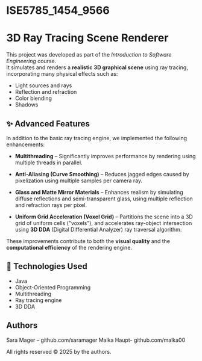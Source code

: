 # ISE5785_1454_9566
# 3D Ray Tracing Scene Renderer

This project was developed as part of the *Introduction to Software Engineering* course.  
It simulates and renders a **realistic 3D graphical scene** using ray tracing, incorporating many physical effects such as:
- Light sources and rays
- Reflection and refraction
- Color blending
- Shadows

## ✨ Advanced Features

In addition to the basic ray tracing engine, we implemented the following enhancements:

- **Multithreading** – Significantly improves performance by rendering using multiple threads in parallel.
  
- **Anti-Aliasing (Curve Smoothing)** – Reduces jagged edges caused by pixelization using multiple samples per camera ray.

- **Glass and Matte Mirror Materials** – Enhances realism by simulating diffuse reflections and semi-transparent glass, using multiple reflection and refraction rays per pixel.

- **Uniform Grid Acceleration (Voxel Grid)** – Partitions the scene into a 3D grid of uniform cells ("voxels"), and accelerates ray-object intersection using **3D DDA** (Digital Differential Analyzer) ray traversal algorithm.

These improvements contribute to both the **visual quality** and the **computational efficiency** of the rendering engine.

## 🚀 Technologies Used

- Java
- Object-Oriented Programming
- Multithreading
- Ray tracing engine 
- 3D DDA

## Authors
Sara Mager – github.com/saramager
Malka Haupt- github.com/malka00

All rights reserved © 2025 by the authors.




